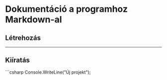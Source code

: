 # Dokumentáció a programhoz Markdown-al
## Létrehozás
---
## Kiíratás

´´´csharp
Console.WriteLine("Új projekt");

